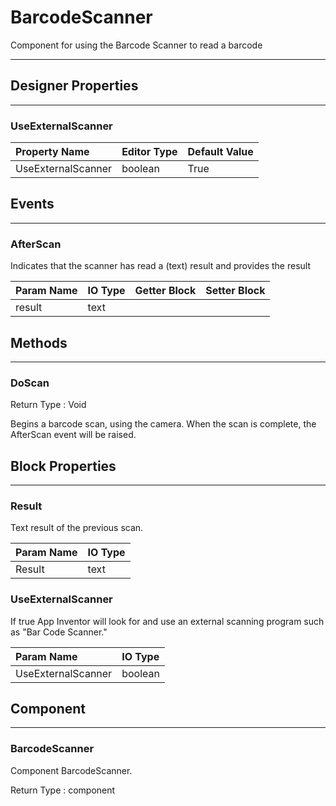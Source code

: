 <!--
  Copyright © 2021-2021 Quantonium, All rights reserved
  Released under the GPL License, Version 3.0
-->

# BarcodeScanner

Component for using the Barcode Scanner to read a barcode

---

## Designer Properties

---

### UseExternalScanner

| Property Name      | Editor Type | Default Value |
| :----------------- | :---------- | :------------ |
| UseExternalScanner | boolean     | True          |

## Events

---

### AfterScan

<div block-type = "component_event" component-selector = "BarcodeScanner" event-selector = "AfterScan" id = "barcodescanner-afterscan"></div>

Indicates that the scanner has read a (text) result and provides the result

| Param Name | IO Type                        | Getter Block                                                                                              | Setter Block                                                                                              |
| :--------- | :----------------------------- | :-------------------------------------------------------------------------------------------------------- | :-------------------------------------------------------------------------------------------------------- |
| result     | <span class="text">text</span> | <div block-type = "getter" variable-name = result id = "param-get-barcodescanner-afterscan-result"></div> | <div block-type = "setter" variable-name = result id = "param-set-barcodescanner-afterscan-result"></div> |

## Methods

---

### DoScan

<div block-type = "component_method" component-selector = "BarcodeScanner" method-selector = "DoScan" id = "barcodescanner-doscan"></div>

Return Type : <span class="void">Void</span>

Begins a barcode scan, using the camera. When the scan is complete, the AfterScan event will be raised.

## Block Properties

---

### Result

<div block-type = "component_set_get" component-selector = "BarcodeScanner" property-selector = "Result" property-type = "get" id = "get-barcodescanner-result"></div>

Text result of the previous scan.

| Param Name | IO Type                        |
| :--------- | :----------------------------- |
| Result     | <span class="text">text</span> |

### UseExternalScanner

<div block-type = "component_set_get" component-selector = "BarcodeScanner" property-selector = "UseExternalScanner" property-type = "get" id = "get-barcodescanner-useexternalscanner"></div>

<div block-type = "component_set_get" component-selector = "BarcodeScanner" property-selector = "UseExternalScanner" property-type = "set" id = "set-barcodescanner-useexternalscanner"></div>

If true App Inventor will look for and use an external scanning program such as "Bar Code Scanner."

| Param Name         | IO Type                              |
| :----------------- | :----------------------------------- |
| UseExternalScanner | <span class="boolean">boolean</span> |

## Component

---

### BarcodeScanner

<div block-type = "component_component_block" component-selector = "BarcodeScanner" id = "component-barcodescanner"></div>

Component BarcodeScanner.

Return Type : <span class="component">component</span>


